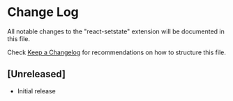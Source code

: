 # Change Log

All notable changes to the "react-setstate" extension will be documented in this file.

Check [Keep a Changelog](http://keepachangelog.com/) for recommendations on how to structure this file.

## [Unreleased]

- Initial release